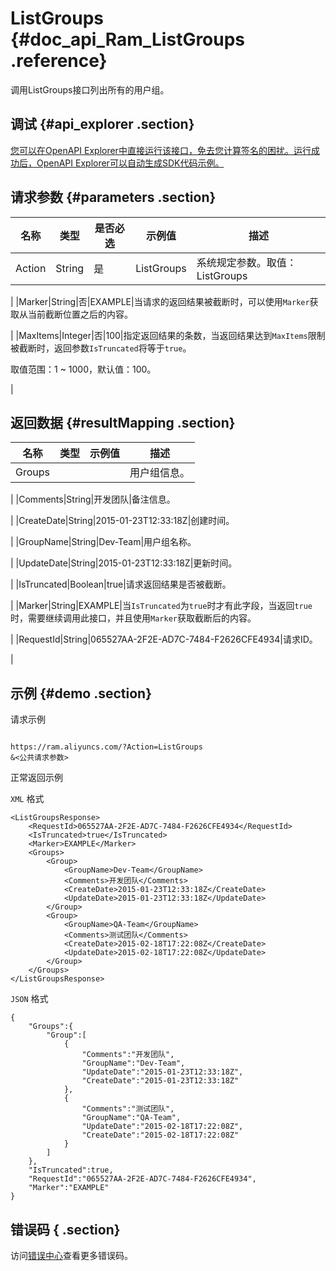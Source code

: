 # ListGroups {#doc_api_Ram_ListGroups .reference}

调用ListGroups接口列出所有的用户组。

## 调试 {#api_explorer .section}

[您可以在OpenAPI Explorer中直接运行该接口，免去您计算签名的困扰。运行成功后，OpenAPI Explorer可以自动生成SDK代码示例。](https://api.aliyun.com/#product=Ram&api=ListGroups&type=RPC&version=2015-05-01)

## 请求参数 {#parameters .section}

|名称|类型|是否必选|示例值|描述|
|--|--|----|---|--|
|Action|String|是|ListGroups|系统规定参数。取值：ListGroups

 |
|Marker|String|否|EXAMPLE|当请求的返回结果被截断时，可以使用`Marker`获取从当前截断位置之后的内容。

 |
|MaxItems|Integer|否|100|指定返回结果的条数，当返回结果达到`MaxItems`限制被截断时，返回参数`IsTruncated`将等于`true`。

 取值范围：1 ~ 1000，默认值：100。

 |

## 返回数据 {#resultMapping .section}

|名称|类型|示例值|描述|
|--|--|---|--|
|Groups| | |用户组信息。

 |
|Comments|String|开发团队|备注信息。

 |
|CreateDate|String|2015-01-23T12:33:18Z|创建时间。

 |
|GroupName|String|Dev-Team|用户组名称。

 |
|UpdateDate|String|2015-01-23T12:33:18Z|更新时间。

 |
|IsTruncated|Boolean|true|请求返回结果是否被截断。

 |
|Marker|String|EXAMPLE|当`IsTruncated`为`true`时才有此字段，当返回`true`时，需要继续调用此接口，并且使用`Marker`获取截断后的内容。

 |
|RequestId|String|065527AA-2F2E-AD7C-7484-F2626CFE4934|请求ID。

 |

## 示例 {#demo .section}

请求示例

``` {#request_demo}

https://ram.aliyuncs.com/?Action=ListGroups
&<公共请求参数>

```

正常返回示例

`XML` 格式

``` {#xml_return_success_demo}
<ListGroupsResponse>
    <RequestId>065527AA-2F2E-AD7C-7484-F2626CFE4934</RequestId>
    <IsTruncated>true</IsTruncated>
    <Marker>EXAMPLE</Marker>
    <Groups>
        <Group>
            <GroupName>Dev-Team</GroupName>
            <Comments>开发团队</Comments>
            <CreateDate>2015-01-23T12:33:18Z</CreateDate>
            <UpdateDate>2015-01-23T12:33:18Z</UpdateDate>
        </Group>
        <Group>
            <GroupName>QA-Team</GroupName>
            <Comments>测试团队</Comments>
            <CreateDate>2015-02-18T17:22:08Z</CreateDate>
            <UpdateDate>2015-02-18T17:22:08Z</UpdateDate>
        </Group>
    </Groups>
</ListGroupsResponse>
```

`JSON` 格式

``` {#json_return_success_demo}
{
	"Groups":{
		"Group":[
			{
				"Comments":"开发团队",
				"GroupName":"Dev-Team",
				"UpdateDate":"2015-01-23T12:33:18Z",
				"CreateDate":"2015-01-23T12:33:18Z"
			},
			{
				"Comments":"测试团队",
				"GroupName":"QA-Team",
				"UpdateDate":"2015-02-18T17:22:08Z",
				"CreateDate":"2015-02-18T17:22:08Z"
			}
		]
	},
	"IsTruncated":true,
	"RequestId":"065527AA-2F2E-AD7C-7484-F2626CFE4934",
	"Marker":"EXAMPLE"
}
```

## 错误码 { .section}

访问[错误中心](https://error-center.alibabacloud.com/status/product/Ram)查看更多错误码。


